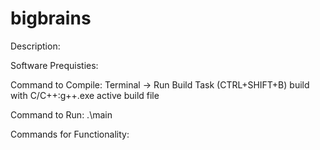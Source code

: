 # bigbrains

Description:

Software Prequisties:

Command to Compile: Terminal -> Run Build Task (CTRL+SHIFT+B)
  build with C/C++:g++.exe active build file

Command to Run: .\main

Commands for Functionality:
